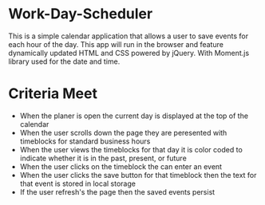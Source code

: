 # Work-Day-Scheduler

This is a simple calendar application that allows a user to save events for each hour of the day. This app will run in the browser and feature dynamically updated HTML and CSS powered by jQuery.
With Moment.js library used for the date and time.

# Criteria Meet

* When the planer is open the current day is displayed at the top of the calendar
* When the user scrolls down the page they are peresented with timeblocks for standard business hours
* When the user views the timeblocks for that day it is color coded to indicate whether it is in the past, present, or future
* When the user clicks on the timeblock the can enter an event
* When the user clicks the save button for that timeblock then the text for that event is stored in local storage
* If the user refresh's the page then the saved events persist